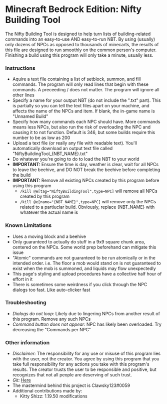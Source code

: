 # Minecraft Bedrock Edition: Nifty Building Tool

The Nifty Building Tool is designed to help turn lists of building-related commands into an easy-to-use AND easy-to-run NBT. By using (usually) only dozens of NPCs as opposed to thousands of minecarts, the results of this file are designed to run smoothly on the common person's computer. Finishing a build using this program will only take a minute, usually less.

<h3>Instructions</h3>
            <ul>
                <li>Aquire a text file containing a list of setblock, summon, and fill commands. The program will only read lines that begin with these commands. A preceeding / does not matter. The program will ignore all other lines</li>
                <li>Specify a name for your output NBT (do not include the ".txt" part). This is partially so you can tell the text files apart on your machine, and affects the name of the NPCs and item. If blank, the in-game name is "Unnamed Build"</li>
                <li>Specify how many commands each NPC should have. More commands means less NPCs, but also run the risk of overloading the NPC and causing it to not function. Default is 346, but some builds require this number to be as low as 200</li>
                <li>Upload a text file (or really any file with readable text). You'll automatically download an output text file called "NiftyBuildingTool_{NBT_NAME}.txt"</li>
                <li>Do whatever you're going to do to load the NBT to your world</li>
                <li><b>IMPORTANT: </b>Ensure the time is day, weather is clear, wait for all NPCs to leave the beehive, and DO NOT break the beehive before completing the build</li>
                <li><b>IMPORTANT: </b>Remove all existing NPCs created by this program before using this program
                    <ul>
                        <li><code>/kill @e[tag="NiftyBuildingTool",type=NPC]</code> will remove all NPCs created by this program</li>
                        <li><code>/kill @e[name="{NBT_NAME}",type=NPC]</code> will remove only the NPCs related to a partiuclar build. Obviously, replace {NBT_NAME} with whatever the actual name is</li>
                    </ul>
                </li>
            </ul>
            <h3>Known Limitations</h3>
            <ul>
                <li>Uses a moving block and a beehive</li>
                <li>Only guaranteed to actually do stuff in a 9x9 square chunk area, centered on the NPCs. Some world prep beforehand can mitigate this issue</li>
                <li>"Atomic" commands are not guaranteed to be run atomically or in the intended order. i.e. The floor a mob would stand on is not guaranteed to exist when the mob is summoned, and liquids may flow unexpectedly</li>
                <li>This page's styling and upload procedures have a collective half hour of effort in it</li>
                <li>There is sometimes some weirdness if you click through the NPC dialogs too fast. Like auto-clicker fast</li>
            </ul>
            <h3>Troubleshooting</h3>
            <ul>
                <li><i>Dialogs do not loop: </i>Likely due to lingering NPCs from another result of this program. Remove any such NPCs</li>
                <li><i>Command button does not appear: </i>NPC has likely been overloaded. Try decreasing the "Commands per NPC"</li>
            </ul>
            <h3>Other information</h3>
            <ul>
                <li><i>Disclaimer: </i>The responsibility for any use or misuse of this program lies with the user, not the creator. You agree by using this program that you take full responsibility for any actions you take with this program's results. The creator trusts the user to be responsible and positive, but recognizes that not all people are deserving of such trust.</li>
                <li><i>Git: </i><a target="_blank" rel="noopener noreferrer" href="https://github.com/Brutus314/MCB_NiftyBuildingTool">Here</a></li>
                <li>The mastermind behind this project is Clawsky123#0059</li>
                <li>Additional contributions made by:
                    <ul>
                        <li>Kitty Shizz: 1.19.50 modifications</li>
                    </ul>
                </li>
            </ul>

